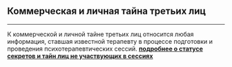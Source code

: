 ## Коммерческая и личная тайна третьих лиц
---
К коммерческой и личной тайне третьих лиц относится любая информация, ставшая известной терапевту в процессе подготовки и проведения психотерапевтических сессий. **[подробнее о статусе секретов и тайн лиц не участвующих в сессиях](/tradesecret/)**
